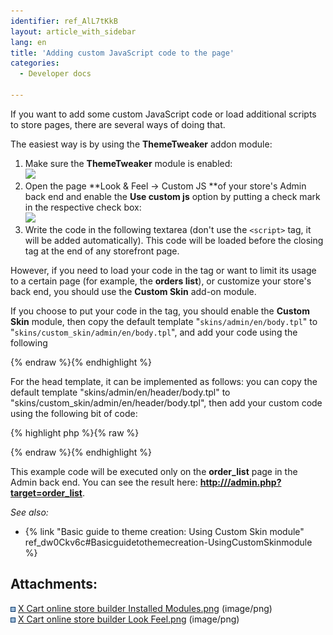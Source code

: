 ```yaml
---
identifier: ref_AlL7tKkB
layout: article_with_sidebar
lang: en
title: 'Adding custom JavaScript code to the page'
categories:
  - Developer docs

---
```



If you want to add some custom JavaScript code or load additional scripts to store pages, there are several ways of doing that.

The easiest way is by using the **ThemeTweaker** addon module:

1.  Make sure the **ThemeTweaker** module is enabled:  
    ![]({{site.baseurl}}/attachments/8750664/8719407.png?effects=drop-shadow)
2.  Open the page **Look & Feel -> Custom JS **of your store's Admin back end and enable the **Use custom js** option by putting a check mark in the respective check box:  
    ![]({{site.baseurl}}/attachments/8750664/8719408.png?effects=drop-shadow)
3.  Write the code in the following textarea (don't use the `<script>` tag, it will be added automatically). This code will be loaded before the </body> closing tag at the end of any storefront page.  

However, if you need to load your code in the <head> tag or want to limit its usage to a certain page (for example, the **orders list**), or customize your store's back end, you should use the **Custom Skin** add-on module. 

If you choose to put your code in the <body> tag, you should enable the **Custom Skin** module, then copy the default template "`skins/admin/en/body.tpl`" to "`skins/custom_skin/admin/en/body.tpl`", and add your code using the following <script> element:  

{% highlight php %}{% raw %}
<script IF="getTarget()=#order_list#">
<!– PLACE YOUR CODE BELOW THIS LINE –>
</script>
{% endraw %}{% endhighlight %}

For the head template, it can be implemented as follows: you can copy the default template "skins/admin/en/header/body.tpl" to "skins/custom_skin/admin/en/header/body.tpl", then add your custom code using the following bit of code:  

{% highlight php %}{% raw %}
<script IF="getTarget()=#order_list#">
<!– PLACE YOUR CODE BELOW THIS LINE –>
</script>
{% endraw %}{% endhighlight %}

This example code will be executed only on the **order_list** page in the Admin back end. You can see the result here: **<u>http://<store domain>/admin.php?target=order_list</u>**.

_See also:_

*   {% link "Basic guide to theme creation: Using Custom Skin module" ref_dw0Ckv6c#Basicguidetothemecreation-UsingCustomSkinmodule %}

## Attachments:

![](images/icons/bullet_blue.gif) [X Cart online store builder Installed Modules.png]({{site.baseurl}}/attachments/8750664/8719407.png) (image/png)  
![](images/icons/bullet_blue.gif) [X Cart online store builder Look Feel.png]({{site.baseurl}}/attachments/8750664/8719408.png) (image/png)